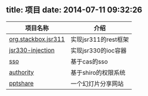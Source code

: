 title: 项目
date: 2014-07-11 09:32:26
---

| 项目名称 | 介绍|
|---------|----------|
|[org.stackbox.jsr311](https://github.com/superalsrk/org.stackbox.jsr311)|实现jsr311的rest框架|
|[jsr330-injection](https://github.com/superalsrk/jsr330-injection)| 实现jsr330的ioc容器|
|[sso]()|基于cas的sso|
|[authority]()|基于shiro的权限系统|
|[pptshare]()|一个幻灯片分享网站|
